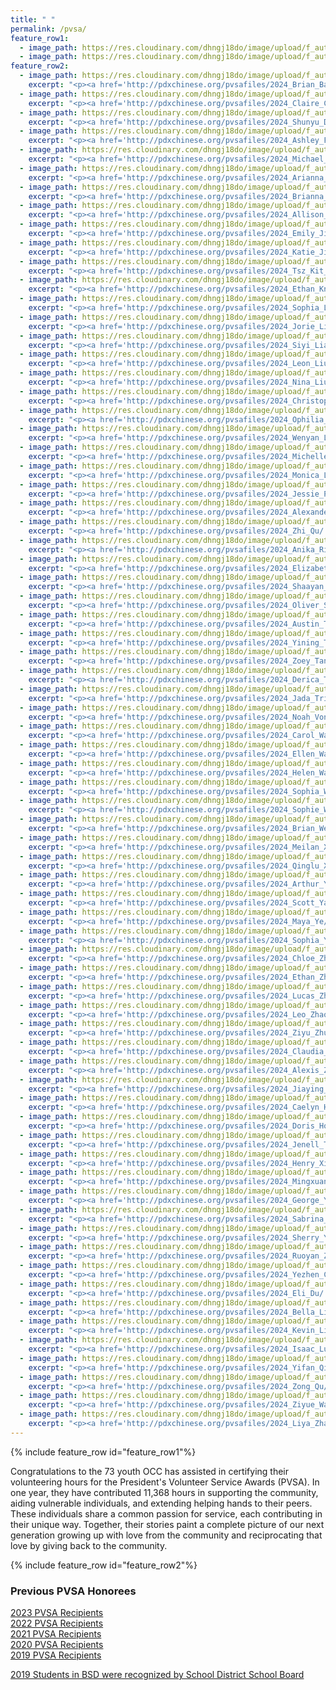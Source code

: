 ```yaml
---
title: " "
permalink: /pvsa/
feature_row1:
  - image_path: https://res.cloudinary.com/dhngj18do/image/upload/f_auto,q_auto/v1/images/activities/pvsa_logo
  - image_path: https://res.cloudinary.com/dhngj18do/image/upload/f_auto,q_auto/v1/images/activities/year_2024
feature_row2:
  - image_path: https://res.cloudinary.com/dhngj18do/image/upload/f_auto,q_auto/v1/images/pvsa/2024_Brian_Barker
    excerpt: "<p><a href='http://pdxchinese.org/pvsafiles/2024_Brian_Barker/'>Brian Barker, Sunset High School (Gold Award)</a></p>"
  - image_path: https://res.cloudinary.com/dhngj18do/image/upload/f_auto,q_auto/v1/images/pvsa/2024_Claire_Cao
    excerpt: "<p><a href='http://pdxchinese.org/pvsafiles/2024_Claire_Cao/'>Claire Cao, Jesuit High School (Gold Award)</a></p>"
  - image_path: https://res.cloudinary.com/dhngj18do/image/upload/f_auto,q_auto/v1/images/pvsa/2024_Shunyu_Du
    excerpt: "<p><a href='http://pdxchinese.org/pvsafiles/2024_Shunyu_Du/'>Shunyu Du, Westview High School (Gold Award)</a></p>"
  - image_path: https://res.cloudinary.com/dhngj18do/image/upload/f_auto,q_auto/v1/images/pvsa/2024_Ashley_Fong
    excerpt: "<p><a href='http://pdxchinese.org/pvsafiles/2024_Ashley_Fong/'>Ashley Fong, Hosford Middle School (Gold Award)</a></p>"
  - image_path: https://res.cloudinary.com/dhngj18do/image/upload/f_auto,q_auto/v1/images/pvsa/2024_Michael_Fu
    excerpt: "<p><a href='http://pdxchinese.org/pvsafiles/2024_Michael_Fu/'>Michael Fu, Sunset High School (Gold Award)</a></p>"
  - image_path: https://res.cloudinary.com/dhngj18do/image/upload/f_auto,q_auto/v1/images/pvsa/2024_Arianna_Hong
    excerpt: "<p><a href='http://pdxchinese.org/pvsafiles/2024_Arianna_Hong/'>Arianna Hong, BASE (Gold Award)</a></p>"
  - image_path: https://res.cloudinary.com/dhngj18do/image/upload/f_auto,q_auto/v1/images/pvsa/2024_Brianna_Hong
    excerpt: "<p><a href='http://pdxchinese.org/pvsafiles/2024_Brianna_Hong/'>Brianna Hong, BASE (Gold Award)</a></p>"
  - image_path: https://res.cloudinary.com/dhngj18do/image/upload/f_auto,q_auto/v1/images/pvsa/2024_Allison_Hu2
    excerpt: "<p><a href='http://pdxchinese.org/pvsafiles/2024_Allison_Hu/'>Allison Hu, Lincoln High School (Gold Award)</a></p>"
  - image_path: https://res.cloudinary.com/dhngj18do/image/upload/f_auto,q_auto/v1/images/pvsa/2024_Emily_Jiang
    excerpt: "<p><a href='http://pdxchinese.org/pvsafiles/2024_Emily_Jiang/'>Emily Jiang, Camas High School (Gold Award)</a></p>"
  - image_path: https://res.cloudinary.com/dhngj18do/image/upload/f_auto,q_auto/v1/images/pvsa/2024_Katie_Jin
    excerpt: "<p><a href='http://pdxchinese.org/pvsafiles/2024_Katie_Jin/'>Katie Jin, Catlin Gabel (Gold Award)</a></p>"
  - image_path: https://res.cloudinary.com/dhngj18do/image/upload/f_auto,q_auto/v1/images/pvsa/2024_Tsz_Kit_Lam
    excerpt: "<p><a href='http://pdxchinese.org/pvsafiles/2024_Tsz_Kit_Lam/'>Tsz Kit Lam, PCC (Gold Award)</a></p>"
  - image_path: https://res.cloudinary.com/dhngj18do/image/upload/f_auto,q_auto/v1/images/pvsa/2024_Ethan_Knapp
    excerpt: "<p><a href='http://pdxchinese.org/pvsafiles/2024_Ethan_Knapp/'>Ethan Knapp, Westview High School (Gold Award)</a></p>"
  - image_path: https://res.cloudinary.com/dhngj18do/image/upload/f_auto,q_auto/v1/images/pvsa/2024_Sophia_Lee
    excerpt: "<p><a href='http://pdxchinese.org/pvsafiles/2024_Sophia_Lee/'>Sophia Lee, Sunset High School (Gold Award)</a></p>"
  - image_path: https://res.cloudinary.com/dhngj18do/image/upload/f_auto,q_auto/v1/images/pvsa/2024_Jorie_Liang
    excerpt: "<p><a href='http://pdxchinese.org/pvsafiles/2024_Jorie_Liang/'>Jorie Liang, Catlin Gabel (Gold Award)</a></p>"
  - image_path: https://res.cloudinary.com/dhngj18do/image/upload/f_auto,q_auto/v1/images/pvsa/2024_Siyi_Liang
    excerpt: "<p><a href='http://pdxchinese.org/pvsafiles/2024_Siyi_Liang/'>Siyi Liang, Sherwood High School (Gold Award)</a></p>"
  - image_path: https://res.cloudinary.com/dhngj18do/image/upload/f_auto,q_auto/v1/images/pvsa/2024_Leon_Liu
    excerpt: "<p><a href='http://pdxchinese.org/pvsafiles/2024_Leon_Liu/'>Leon Liu, Catlin Gabel (Gold Award)</a></p>"
  - image_path: https://res.cloudinary.com/dhngj18do/image/upload/f_auto,q_auto/v1/images/pvsa/2024_Nina_Liu
    excerpt: "<p><a href='http://pdxchinese.org/pvsafiles/2024_Nina_Liu/'>Nina Liu, Westview High School (Gold Award)</a></p>"
  - image_path: https://res.cloudinary.com/dhngj18do/image/upload/f_auto,q_auto/v1/images/pvsa/2024_Christopher_Lu
    excerpt: "<p><a href='http://pdxchinese.org/pvsafiles/2024_Christopher_Lu/'>Christopher Lu, Lake Oswego High School (Gold Award)</a></p>"
  - image_path: https://res.cloudinary.com/dhngj18do/image/upload/f_auto,q_auto/v1/images/pvsa/2024_Ophilia_Lu
    excerpt: "<p><a href='http://pdxchinese.org/pvsafiles/2024_Ophilia_Lu/'>Ophilia Lu, Lake Oswego High School (Gold Award)</a></p>"
  - image_path: https://res.cloudinary.com/dhngj18do/image/upload/f_auto,q_auto/v1/images/pvsa/2024_Wenyan_Lu
    excerpt: "<p><a href='http://pdxchinese.org/pvsafiles/2024_Wenyan_Lu/'>Wenyan Lu, West Linn High School (Gold Award)</a></p>"
  - image_path: https://res.cloudinary.com/dhngj18do/image/upload/f_auto,q_auto/v1/images/pvsa/2024_Michelle_Luo
    excerpt: "<p><a href='http://pdxchinese.org/pvsafiles/2024_Michelle_Luo/'>Michelle Luo, Sexton Mountain Elementary School (Gold Award)</a></p>"
  - image_path: https://res.cloudinary.com/dhngj18do/image/upload/f_auto,q_auto/v1/images/pvsa/2024_Monica_Luo
    excerpt: "<p><a href='http://pdxchinese.org/pvsafiles/2024_Monica_Luo/'>Monica Luo, ISB (Gold Award)</a></p>"
  - image_path: https://res.cloudinary.com/dhngj18do/image/upload/f_auto,q_auto/v1/images/pvsa/2024_Jessie_Pan
    excerpt: "<p><a href='http://pdxchinese.org/pvsafiles/2024_Jessie_Pan/'>Jessie Pan, Lake Oswego High School (Gold Award)</a></p>"
  - image_path: https://res.cloudinary.com/dhngj18do/image/upload/f_auto,q_auto/v1/images/pvsa/2024_Alexander_Pi
    excerpt: "<p><a href='http://pdxchinese.org/pvsafiles/2024_Alexander_Pi/'>Alexander Pi, Catlin Gabel (Gold Award)</a></p>"
  - image_path: https://res.cloudinary.com/dhngj18do/image/upload/f_auto,q_auto/v1/images/pvsa/2024_Zhi_Qu
    excerpt: "<p><a href='http://pdxchinese.org/pvsafiles/2024_Zhi_Qu/'>Zhi Qu, OES (Gold Award)</a></p>"
  - image_path: https://res.cloudinary.com/dhngj18do/image/upload/f_auto,q_auto/v1/images/pvsa/2024_Anika_Rigby
    excerpt: "<p><a href='http://pdxchinese.org/pvsafiles/2024_Anika_Rigby/'>Anika Rigby, Lincoln High School (Gold Award)</a></p>"
  - image_path: https://res.cloudinary.com/dhngj18do/image/upload/f_auto,q_auto/v1/images/pvsa/2024_Elizabeth_Shen
    excerpt: "<p><a href='http://pdxchinese.org/pvsafiles/2024_Elizabeth_Shen/'>Elizabeth Shen, Mountainside High School (Gold Award)</a></p>"
  - image_path: https://res.cloudinary.com/dhngj18do/image/upload/f_auto,q_auto/v1/images/pvsa/2024_Shaayan_Sinha
    excerpt: "<p><a href='http://pdxchinese.org/pvsafiles/2024_Shaayan_Sinha/'>Shaayan Sinha, Glencoe High School (Gold Award)</a></p>"
  - image_path: https://res.cloudinary.com/dhngj18do/image/upload/f_auto,q_auto/v1/images/pvsa/2024_Oliver_Strayer
    excerpt: "<p><a href='http://pdxchinese.org/pvsafiles/2024_Oliver_Strayer/'>Oliver Strayer, Jesuit High School (Gold Award)</a></p>"
  - image_path: https://res.cloudinary.com/dhngj18do/image/upload/f_auto,q_auto/v1/images/pvsa/2024_Austin_Tang
    excerpt: "<p><a href='http://pdxchinese.org/pvsafiles/2024_Austin_Tang/'>Austin Tang, Westview High School (Gold Award)</a></p>"
  - image_path: https://res.cloudinary.com/dhngj18do/image/upload/f_auto,q_auto/v1/images/pvsa/2024_Yining_Tang
    excerpt: "<p><a href='http://pdxchinese.org/pvsafiles/2024_Yining_Tang/'>Yining Tang, West Linn High School (Gold Award)</a></p>"
  - image_path: https://res.cloudinary.com/dhngj18do/image/upload/f_auto,q_auto/v1/images/pvsa/2024_Zoey_Tang
    excerpt: "<p><a href='http://pdxchinese.org/pvsafiles/2024_Zoey_Tang/'>Zoey Tang, Westview High School (Gold Award)</a></p>"
  - image_path: https://res.cloudinary.com/dhngj18do/image/upload/f_auto,q_auto/v1/images/pvsa/2024_Derica_Theobald
    excerpt: "<p><a href='http://pdxchinese.org/pvsafiles/2024_Derica_Theobald/'>Derica Theobald, Lincoln High School (Gold Award)</a></p>"
  - image_path: https://res.cloudinary.com/dhngj18do/image/upload/f_auto,q_auto/v1/images/pvsa/2024_Jada_Trieu
    excerpt: "<p><a href='http://pdxchinese.org/pvsafiles/2024_Jada_Trieu/'>Jada Trieu, West Linn High School (Gold Award)</a></p>"
  - image_path: https://res.cloudinary.com/dhngj18do/image/upload/f_auto,q_auto/v1/images/pvsa/2024_Noah_Von_Dem_Bruch
    excerpt: "<p><a href='http://pdxchinese.org/pvsafiles/2024_Noah_Von_Dem_Bruch/'>Noah Von Dem Bruch, Lincoln High School (Gold Award)</a></p>"
  - image_path: https://res.cloudinary.com/dhngj18do/image/upload/f_auto,q_auto/v1/images/pvsa/2024_Carol_Wang
    excerpt: "<p><a href='http://pdxchinese.org/pvsafiles/2024_Carol_Wang/'>Carol Wang, Jesuit High School (Gold Award)</a></p>"
  - image_path: https://res.cloudinary.com/dhngj18do/image/upload/f_auto,q_auto/v1/images/pvsa/2024_Ellen_Wang
    excerpt: "<p><a href='http://pdxchinese.org/pvsafiles/2024_Ellen_Wang/'>Ellen Wang, Westview High School (Gold Award)</a></p>"
  - image_path: https://res.cloudinary.com/dhngj18do/image/upload/f_auto,q_auto/v1/images/pvsa/2024_Helen_Wang
    excerpt: "<p><a href='http://pdxchinese.org/pvsafiles/2024_Helen_Wang/'>Helen Wang, Sunset High School (Gold Award)</a></p>"
  - image_path: https://res.cloudinary.com/dhngj18do/image/upload/f_auto,q_auto/v1/images/pvsa/2024_Sophia_Wang
    excerpt: "<p><a href='http://pdxchinese.org/pvsafiles/2024_Sophia_Wang/'>Sophia Wang, Sunset High School (Gold Award)</a></p>"
  - image_path: https://res.cloudinary.com/dhngj18do/image/upload/f_auto,q_auto/v1/images/pvsa/2024_Sophie_Wang
    excerpt: "<p><a href='http://pdxchinese.org/pvsafiles/2024_Sophie_Wang/'>Sophie Wang, BASE (Gold Award)</a></p>"
  - image_path: https://res.cloudinary.com/dhngj18do/image/upload/f_auto,q_auto/v1/images/pvsa/2024_Brian_Wei
    excerpt: "<p><a href='http://pdxchinese.org/pvsafiles/2024_Brian_Wei/'>Brian Wei, Lincoln High School (Gold Award)</a></p>"
  - image_path: https://res.cloudinary.com/dhngj18do/image/upload/f_auto,q_auto/v1/images/pvsa/2024_Meilan_Xu
    excerpt: "<p><a href='http://pdxchinese.org/pvsafiles/2024_Meilan_Xu/'>Meilan Xu, Westview High School (Gold Award)</a></p>"
  - image_path: https://res.cloudinary.com/dhngj18do/image/upload/f_auto,q_auto/v1/images/pvsa/2024_Qinglu_Xu
    excerpt: "<p><a href='http://pdxchinese.org/pvsafiles/2024_Qinglu_Xu/'>Qinglu Xu, Lake Oswego High School (Gold Award)</a></p>"
  - image_path: https://res.cloudinary.com/dhngj18do/image/upload/f_auto,q_auto/v1/images/pvsa/2024_Arthur_Yang
    excerpt: "<p><a href='http://pdxchinese.org/pvsafiles/2024_Arthur_Yang/'>Arthur Yang, Westview High School (Gold Award)</a></p>"
  - image_path: https://res.cloudinary.com/dhngj18do/image/upload/f_auto,q_auto/v1/images/pvsa/2024_Scott_Yao
    excerpt: "<p><a href='http://pdxchinese.org/pvsafiles/2024_Scott_Yao/'>Scott Yao, Lincoln High School (Gold Award)</a></p>"
  - image_path: https://res.cloudinary.com/dhngj18do/image/upload/f_auto,q_auto/v1/images/pvsa/2024_Maya_Ye
    excerpt: "<p><a href='http://pdxchinese.org/pvsafiles/2024_Maya_Ye/'>Maya Ye, Lake Oswego High School (Gold Award)</a></p>"
  - image_path: https://res.cloudinary.com/dhngj18do/image/upload/f_auto,q_auto/v1/images/pvsa/2024_Sophia_You
    excerpt: "<p><a href='http://pdxchinese.org/pvsafiles/2024_Sophia_You/'>Sophia You, Sunset High School (Gold Award)</a></p>"
  - image_path: https://res.cloudinary.com/dhngj18do/image/upload/f_auto,q_auto/v1/images/pvsa/2024_Chloe_Zhang
    excerpt: "<p><a href='http://pdxchinese.org/pvsafiles/2024_Chloe_Zhang/'>Chloe Zhang, Sherwood High School (Gold Award)</a></p>"
  - image_path: https://res.cloudinary.com/dhngj18do/image/upload/f_auto,q_auto/v1/images/pvsa/2024_Ethan_Zhang
    excerpt: "<p><a href='http://pdxchinese.org/pvsafiles/2024_Ethan_Zhang/'>Ethan Zhang, Westview High School (Gold Award)</a></p>"
  - image_path: https://res.cloudinary.com/dhngj18do/image/upload/f_auto,q_auto/v1/images/pvsa/2024_Lucas_Zhang
    excerpt: "<p><a href='http://pdxchinese.org/pvsafiles/2024_Lucas_Zhang/'>Lucas Zhang, Catlin Gabel (Gold Award)</a></p>"
  - image_path: https://res.cloudinary.com/dhngj18do/image/upload/f_auto,q_auto/v1/images/pvsa/2024_Leo_Zhao
    excerpt: "<p><a href='http://pdxchinese.org/pvsafiles/2024_Leo_Zhao/'>Leo Zhao, Camas High School (Gold Award)</a></p>"
  - image_path: https://res.cloudinary.com/dhngj18do/image/upload/f_auto,q_auto/v1/images/pvsa/2024_Ziyu_Zhu
    excerpt: "<p><a href='http://pdxchinese.org/pvsafiles/2024_Ziyu_Zhu/'>Ziyu Zhu, Lincoln High School (Gold Award)</a></p>"
  - image_path: https://res.cloudinary.com/dhngj18do/image/upload/f_auto,q_auto/v1/images/pvsa/2024_Claudia_Zhuge
    excerpt: "<p><a href='http://pdxchinese.org/pvsafiles/2024_Claudia_Zhuge/'>Claudia Zhuge, Sunset High School (Gold Award)</a></p>"
  - image_path: https://res.cloudinary.com/dhngj18do/image/upload/f_auto,q_auto/v1/images/pvsa/2024_Alexis_Zou
    excerpt: "<p><a href='http://pdxchinese.org/pvsafiles/2024_Alexis_Zou/'>Alexis Zou, Lake Oswego High School (Gold Award)</a></p>"
  - image_path: https://res.cloudinary.com/dhngj18do/image/upload/f_auto,q_auto/v1/images/pvsa/2024_Jiaying_Chen
    excerpt: "<p><a href='http://pdxchinese.org/pvsafiles/2024_Jiaying_Chen/'>Jiaying Chen, Lincoln High School (Silver Award)</a></p>"
  - image_path: https://res.cloudinary.com/dhngj18do/image/upload/f_auto,q_auto/v1/images/pvsa/2024_Caelyn_Hong
    excerpt: "<p><a href='http://pdxchinese.org/pvsafiles/2024_Caelyn_Hong/'>Caelyn Hong, Hope Chinese Charter School (Silver Award)</a></p>"
  - image_path: https://res.cloudinary.com/dhngj18do/image/upload/f_auto,q_auto/v1/images/pvsa/2024_Doris_Hong
    excerpt: "<p><a href='http://pdxchinese.org/pvsafiles/2024_Doris_Hong/'>Doris Hong, Hope Chinese Charter School (Silver Award)</a></p>"
  - image_path: https://res.cloudinary.com/dhngj18do/image/upload/f_auto,q_auto/v1/images/pvsa/2024_Jenell_Theobald
    excerpt: "<p><a href='http://pdxchinese.org/pvsafiles/2024_Jenell_Theobald/'>Jenell Theobald, ISB (Silver Award)</a></p>"
  - image_path: https://res.cloudinary.com/dhngj18do/image/upload/f_auto,q_auto/v1/images/pvsa/2024_Henry_Xie
    excerpt: "<p><a href='http://pdxchinese.org/pvsafiles/2024_Henry_Xie/'>Henry Xie, Westview High School (Silver Award)</a></p>"
  - image_path: https://res.cloudinary.com/dhngj18do/image/upload/f_auto,q_auto/v1/images/pvsa/2024_Mingxuan_Xu
    excerpt: "<p><a href='http://pdxchinese.org/pvsafiles/2024_Mingxuan_Xu/'>Mingxuan Xu, ISB (Silver Award)</a></p>"
  - image_path: https://res.cloudinary.com/dhngj18do/image/upload/f_auto,q_auto/v1/images/pvsa/2024_George_Yu2
    excerpt: "<p><a href='http://pdxchinese.org/pvsafiles/2024_George_Yu/'>George Yu, Bridlemile Elemetary School (Silver Award)</a></p>"
  - image_path: https://res.cloudinary.com/dhngj18do/image/upload/f_auto,q_auto/v1/images/pvsa/2024_Sabrina_Yu2
    excerpt: "<p><a href='http://pdxchinese.org/pvsafiles/2024_Sabrina_Yu/'>Sabrina Yu, Bridlemile Elementary School (Silver Award)</a></p>"
  - image_path: https://res.cloudinary.com/dhngj18do/image/upload/f_auto,q_auto/v1/images/pvsa/2024_Sherry_Yu2
    excerpt: "<p><a href='http://pdxchinese.org/pvsafiles/2024_Sherry_Yu/'>Sherry Yu, Robert Gray Middle School (Silver Award)</a></p>"
  - image_path: https://res.cloudinary.com/dhngj18do/image/upload/f_auto,q_auto/v1/images/pvsa/2024_Ruoyan_Zhou
    excerpt: "<p><a href='http://pdxchinese.org/pvsafiles/2024_Ruoyan_Zhou/'>Ruoyan Zhou, Lincoln High School (Silver Award)</a></p>"
  - image_path: https://res.cloudinary.com/dhngj18do/image/upload/f_auto,q_auto/v1/images/pvsa/2024_Yezhen_Chen
    excerpt: "<p><a href='http://pdxchinese.org/pvsafiles/2024_Yezhen_Chen/'>Yezhen Chen, Dorothy Fox Elementary (Bronze Award)</a></p>"
  - image_path: https://res.cloudinary.com/dhngj18do/image/upload/f_auto,q_auto/v1/images/pvsa/2024_Eli_Du
    excerpt: "<p><a href='http://pdxchinese.org/pvsafiles/2024_Eli_Du/'>Eli Du, Lakeridge High School (Bronze Award)</a></p>"
  - image_path: https://res.cloudinary.com/dhngj18do/image/upload/f_auto,q_auto/v1/images/pvsa/2024_Bella_Lin
    excerpt: "<p><a href='http://pdxchinese.org/pvsafiles/2024_Bella_Lin/'>Bella Lin, Meadow Park Middle School (Bronze Award)</a></p>"
  - image_path: https://res.cloudinary.com/dhngj18do/image/upload/f_auto,q_auto/v1/images/pvsa/2024_Kevin_Lin
    excerpt: "<p><a href='http://pdxchinese.org/pvsafiles/2024_Kevin_Lin/'>Kevin Lin, West Linn High School (Bronze Award)</a></p>"
  - image_path: https://res.cloudinary.com/dhngj18do/image/upload/f_auto,q_auto/v1/images/pvsa/2024_Isaac_Lu
    excerpt: "<p><a href='http://pdxchinese.org/pvsafiles/2024_Isaac_Lu/'>Isaac Lu, Lake Oswego High School (Bronze Award)</a></p>"
  - image_path: https://res.cloudinary.com/dhngj18do/image/upload/f_auto,q_auto/v1/images/pvsa/2024_Yifan_Qiu
    excerpt: "<p><a href='http://pdxchinese.org/pvsafiles/2024_Yifan_Qiu/'>Yifan Qiu, Lake Oswego High School (Bronze Award)</a></p>"
  - image_path: https://res.cloudinary.com/dhngj18do/image/upload/f_auto,q_auto/v1/images/pvsa/2024_Zong_Qu
    excerpt: "<p><a href='http://pdxchinese.org/pvsafiles/2024_Zong_Qu/'>Zong Qu, Catlin Gabel (Bronze Award)</a></p>"
  - image_path: https://res.cloudinary.com/dhngj18do/image/upload/f_auto,q_auto/v1/images/pvsa/2024_Ziyue_Wang2
    excerpt: "<p><a href='http://pdxchinese.org/pvsafiles/2024_Ziyue_Wang/'>Ziyue Wang, Lincoln High School (Bronze Award)</a></p>"
  - image_path: https://res.cloudinary.com/dhngj18do/image/upload/f_auto,q_auto/v1/images/pvsa/2024_Liya_Zhao
    excerpt: "<p><a href='http://pdxchinese.org/pvsafiles/2024_Liya_Zhao/'>Liya Zhao, Camas High School (Bronze Award)</a></p>"
---
```


{% include feature_row id="feature_row1"%}

Congratulations to the 73 youth OCC has assisted in certifying their volunteering hours for the President's Volunteer Service Awards (PVSA). In one year, they have contributed 11,368 hours in supporting the community, aiding vulnerable individuals, and extending helping hands to their peers. These individuals share a common passion for service, each contributing in their unique way. Together, their stories paint a complete picture of our next generation growing up with love from the community and reciprocating that love by giving back to the community.

{% include feature_row id="feature_row2"%}

### Previous PVSA Honorees

[2023 PVSA Recipients](http://pdxchinese.org/pvsafiles/pvsa_2023/)  
[2022 PVSA Recipients](http://pdxchinese.org/pvsafiles/pvsa_2022/)  
[2021 PVSA Recipients](http://pdxchinese.org/pvsafiles/pvsa_2021/)  
[2020 PVSA Recipients](http://pdxchinese.org/pvsafiles/pvsa_2020/)  
[2019 PVSA Recipients](http://pdxchinese.org/pvsafiles/pvsa_2019/)  

[2019 Students in BSD were recognized by School District School Board](http://pdxchinese.org/bsd_board_recognition_2020/)  

